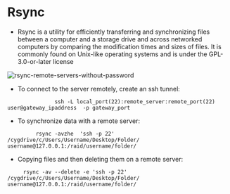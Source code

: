 # Rsync

- Rsync is a utility for efficiently transferring and synchronizing files between a computer and a storage drive and across networked computers by comparing the modification times and sizes of files. It is commonly found on Unix-like operating systems and is under the GPL-3.0-or-later license


![rsync-remote-servers-without-password](https://user-images.githubusercontent.com/73333051/141232029-4c7ab238-402a-4245-a162-69734297ddc1.jpg)



- To connect to the server remotely, create an ssh tunnel:

```
               ssh -L local_port(22):remote_server:remote_port(22) user@gateway_ipaddress  -p gateway_port

```
- To synchronize data with a remote server:

```
         rsync -avzhe  'ssh -p 22' /cygdrive/c/Users/Username/Desktop/Folder/ username@127.0.0.1:/raid/username/folder/ 
```
- Copying files and then deleting them on a remote server:
```
     rsync -av --delete -e 'ssh -p 22' /cygdrive/c/Users/Username/Desktop/Folder/ username@127.0.0.1:/raid/username/folder/
```

